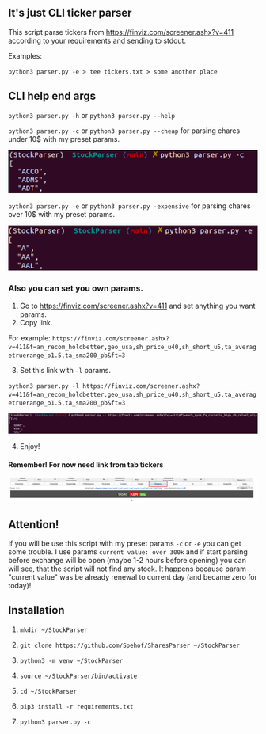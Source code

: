 ## It's just CLI ticker parser 

This script parse tickers from https://finviz.com/screener.ashx?v=411 according to your requirements and sending to stdout.

Examples:

`python3 parser.py -e > tee tickers.txt > some another place`

## CLI help end args

`python3 parser.py -h` or `python3 parser.py --help` 

`python3 parser.py -c` or `python3 parser.py --cheap` for parsing chares under 10$ with my preset params.

![img.png](images/cheap.png)

`python3 parser.py -e` or `python3 parser.py -expensive` for parsing chares over 10$ with my preset params.

![img.png](images/expensive.png)

### Also you can set you own params.

1. Go to https://finviz.com/screener.ashx?v=411 and set anything you want params.
2. Copy link. 

For example:
`https://finviz.com/screener.ashx?v=411&f=an_recom_holdbetter,geo_usa,sh_price_u40,sh_short_u5,ta_averagetruerange_o1.5,ta_sma200_pb&ft=3`

3. Set this link with `-l` params.

`python3 parser.py -l https://finviz.com/screener.ashx?v=411&f=an_recom_holdbetter,geo_usa,sh_price_u40,sh_short_u5,ta_averagetruerange_o1.5,ta_sma200_pb&ft=3`

![img.png](images/custom_link.png)

4. Enjoy!    

#### Remember! For now need link from tab tickers

![img.png](images/tickers_screen.png)


## Attention!

If you will be use this script with my preset params `-c` or `-e` you can get some trouble. I use params `current value: over 300k` and if start parsing before exchange will be open (maybe 1-2 hours before opening) you can will see, that the script will not find any stock. It happens because param "current value" was be already renewal to current day (and became zero for today)!

## Installation

1. `mkdir ~/StockParser`

2. `git clone https://github.com/Spehof/SharesParser ~/StockParser`

3. `python3 -m venv ~/StockParser`

4. `source ~/StockParser/bin/activate`

5. `cd ~/StockParser`

6. `pip3 install -r requirements.txt`

7. `python3 parser.py -c`

